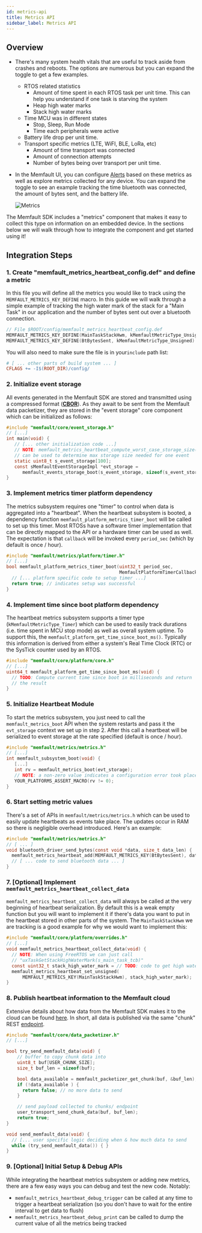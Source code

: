 ```yaml
---
id: metrics-api
title: Metrics API
sidebar_label: Metrics API
---
```


## Overview

- There's many system health vitals that are useful to track aside from crashes
  and reboots. The options are numerous but you can expand the toggle to get a
  few examples.
  - RTOS related statistics
    - Amount of time spent in each RTOS task per unit time. This can help you
      understand if one task is starving the system
    - Heap high water marks
    - Stack high water marks
  - Time MCU was in different states
    - Stop, Sleep, Run Mode
    - Time each peripherals were active
  - Battery life drop per unit time.
  - Transport specific metrics (LTE, WiFI, BLE, LoRa, etc)
    - Amount of time transport was connected
    - Amount of connection attempts
    - Number of bytes being over transport per unit time.
- In the Memfault UI, you can configure [Alerts](/platform/alerts.md) based on
  these metrics as well as explore metrics collected for any device. You can
  expand the toggle to see an example tracking the time bluetooth was connected,
  the amount of bytes sent, and the battery life.

  ![Metrics](/img/docs/embedded/metrics-api.png)

The Memfault SDK includes a "metrics" component that makes it easy to collect
this type on information on an embedded device. In the sections below we will
walk through how to integrate the component and get started using it!

## Integration Steps

### 1. Create "memfault_metrics_heartbeat_config.def" and define a metric

In this file you will define all the metrics you would like to track using the
`MEMFAULT_METRICS_KEY_DEFINE` macro. In this guide we will walk through a simple
example of tracking the high water mark of the stack for a "Main Task" in our
application and the number of bytes sent out over a bluetooth connection.

```c
// File $ROOT/config/memfault_metrics_heartbeat_config.def
MEMFAULT_METRICS_KEY_DEFINE(MainTaskStackHwm, kMemfaultMetricType_Unsigned)
MEMFAULT_METRICS_KEY_DEFINE(BtBytesSent, kMemfaultMetricType_Unsigned)
```

You will also need to make sure the file is in your`include` path list:

```makefile
# [ ... other parts of build system ... ]
CFLAGS += -I$(ROOT_DIR)/config/
```

### 2. Initialize event storage

All events generated in the Memfault SDK are stored and transmitted using a
compressed format (**[CBOR](https://en.wikipedia.org/wiki/CBOR)**). As they
await to be sent from the Memfault data packetizer, they are stored in the
"event storage" core component which can be initialized as follows:

```c
#include "memfault/core/event_storage.h"
// [...]
int main(void) {
   // [... other initialization code ...]
   // NOTE: memfault_metrics_heartbeat_compute_worst_case_storage_size()
   // can be used to determine max storage size needed for one event
   static uint8_t s_event_storage[100];
   const sMemfaultEventStorageImpl *evt_storage =
      memfault_events_storage_boot(s_event_storage, sizeof(s_event_storage));
}
```

### 3. Implement metrics timer platform dependency

The metrics subsystem requires one "timer" to control when data is aggregated
into a "heartbeat". When the heartbeat subsystem is booted, a dependency
function `memfault_platform_metrics_timer_boot` will be called to set up this
timer. Most RTOSs have a software timer implementation that can be directly
mapped to the API or a hardware timer can be used as well. The expectation is
that `callback` will be invoked every `period_sec` (which by default is once /
hour).

```c
#include "memfault/metrics/platform/timer.h"
// [...]
bool memfault_platform_metrics_timer_boot(uint32_t period_sec,
                                          MemfaultPlatformTimerCallback callback) {
  // [... platform specific code to setup timer ...]
  return true; // indicates setup was successful
}
```

### 4. Implement time since boot platform dependency

The heartbeat metrics subsystem supports a timer type
(`kMemfaultMetricType_Timer`) which can be used to easily track durations (i.e.
time spent in MCU stop mode) as well as overall system uptime. To support this,
the `memfault_platform_get_time_since_boot_ms()`. Typically this information is
derived from either a system's Real Time Clock (RTC) or the SysTick counter used
by an RTOS.

```c
#include "memfault/core/platform/core.h"
// [...]
uint64_t memfault_platform_get_time_since_boot_ms(void) {
  // TODO: Compute current time since boot in milliseconds and return
  // the result
}
```

### 5. Initialize Heartbeat Module

To start the metrics subsystem, you just need to call the
`memfault_metrics_boot` API when the system restarts and pass it the
`evt_storage` context we set up in step 2. After this call a heartbeat will be
serialized to event storage at the rate specified (default is once / hour).

```c
#include "memfault/metrics/metrics.h"
// [...]
int memfault_subsystem_boot(void) {
   [...]
   int rv = memfault_metrics_boot(evt_storage);
   // NOTE: a non-zero value indicates a configuration error took place
   YOUR_PLATFORMS_ASSERT_MACRO(rv != 0);
}
```

### 6. Start setting metric values

There's a set of APIs in `memfault/metrics/metrics.h` which can be used to
easily update heartbeats as events take place. The updates occur in RAM so there
is negligible overhead introduced. Here's an example:

```c
#include "memfault/metrics/metrics.h"
// [ ... ]
void bluetooth_driver_send_bytes(const void *data, size_t data_len) {
  memfault_metrics_heartbeat_add(MEMFAULT_METRICS_KEY(BtBytesSent), data_len);
  // [ ... code to send bluetooth data ... ]
}
```

### 7. [Optional] Implement `memfault_metrics_heartbeat_collect_data`

`memfault_metrics_heartbeat_collect_data` will always be called at the very
beginning of heartbeat serialization. By default this is a weak empty function
but you will want to implement it if there's data you want to put in the
heartbeat stored in other parts of the system. The `MainTaskStackHwm` we are
tracking is a good example for why we would want to implement this:

```c
#include "memfault/core/platform/overrides.h"
// [...]
void memfault_metrics_heartbeat_collect_data(void) {
  // NOTE: When using FreeRTOS we can just call
  // "uxTaskGetStackHighWaterMark(s_main_task_tcb)"
  const uint32_t stack_high_water_mark = // TODO: code to get high water mark
  memfault_metrics_heartbeat_set_unsigned(
      MEMFAULT_METRICS_KEY(MainTaskStackHwm), stack_high_water_mark);
}
```

### 8. Publish heartbeat information to the Memfault cloud

Extensive details about how data from the Memfault SDK makes it to the cloud can
be found [here](data-from-firmware-to-cloud.md). In short, all data is published
via the same "chunk" REST
[endpoint](https://api-docs.memfault.com/?version=latest#66b0e390-2c3e-4c0d-b6c2-836a287b9e5f).

```c
#include "memfault/core/data_packetizer.h"
// [...]

bool try_send_memfault_data(void) {
    // buffer to copy chunk data into
    uint8_t buf[USER_CHUNK_SIZE];
    size_t buf_len = sizeof(buf);

    bool data_available = memfault_packetizer_get_chunk(buf, &buf_len);
    if (!data_available ) {
      return false; // no more data to send
    }

    // send payload collected to chunks/ endpoint
    user_transport_send_chunk_data(buf, buf_len);
    return true;
}

void send_memfault_data(void) {
  // [... user specific logic deciding when & how much data to send
  while (try_send_memfault_data()) { }
}
```

### 9. [Optional] Initial Setup & Debug APIs

While integrating the heartbeat metrics subsystem or adding new metrics, there
are a few easy ways you can debug and test the new code. Notably:

- `memfault_metrics_heartbeat_debug_trigger` can be called at any time to
  trigger a heartbeat serialization (so you don't have to wait for the entire
  interval to get data to flush)
- `memfault_metrics_heartbeat_debug_print` can be called to dump the current
  value of all the metrics being tracked
